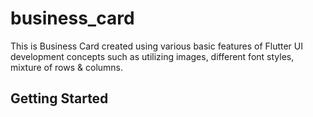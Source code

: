 # business_card

This is Business Card created using various basic features of Flutter UI development concepts such as utilizing images, different font styles, mixture of rows & columns.

## Getting Started
